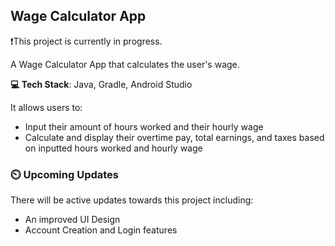 ## Wage Calculator App

❗This project is currently in progress.

A Wage Calculator App that calculates the user's wage.

**💻 Tech Stack**: Java, Gradle, Android Studio

It allows users to:

- Input their amount of hours worked and their hourly wage
- Calculate and display their overtime pay, total
earnings, and taxes based on inputted hours worked and hourly wage

### ⏲️ Upcoming Updates
 There will be active updates towards this project including:

- An improved UI Design
- Account Creation and Login features
